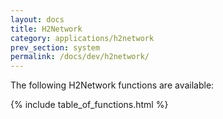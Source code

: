 ```yaml
---
layout: docs
title: H2Network
category: applications/h2network
prev_section: system
permalink: /docs/dev/h2network/
---
```


The following H2Network functions are available:

{% include table_of_functions.html %}
